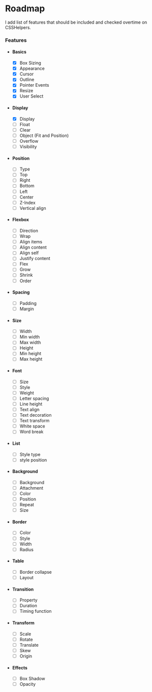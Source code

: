 # Roadmap
I add list of features that should be included and checked overtime on CSSHelpers.

### Features
- #### Basics
  - [x] Box Sizing
  - [x] Appearance
  - [x] Cursor
  - [x] Outline
  - [x] Pointer Events
  - [x] Resize
  - [x] User Select
- #### Display
  - [x] Display
  - [ ] Float
  - [ ] Clear
  - [ ] Object (Fit and Position)
  - [ ] Overflow
  - [ ] Visibility
- #### Position
  - [ ] Type
  - [ ] Top
  - [ ] Right
  - [ ] Bottom
  - [ ] Left
  - [ ] Center
  - [ ] Z-Index
  - [ ] Vertical align
- #### Flexbox
  - [ ] Direction
  - [ ] Wrap
  - [ ] Align items
  - [ ] Align content
  - [ ] Align self
  - [ ] Justify content
  - [ ] Flex
  - [ ] Grow
  - [ ] Shrink
  - [ ] Order
- #### Spacing
  - [ ] Padding
  - [ ] Margin
- #### Size  
  - [ ] Width
  - [ ] Min width
  - [ ] Max width
  - [ ] Height
  - [ ] Min height
  - [ ] Max height
- #### Font
  - [ ] Size
  - [ ] Style
  - [ ] Weight
  - [ ] Letter spacing
  - [ ] Line height
  - [ ] Text align
  - [ ] Text decoration
  - [ ] Text transform
  - [ ] White space
  - [ ] Word break
- #### List
  - [ ] Style type
  - [ ] style position
- #### Background
  - [ ] Background
  - [ ] Attachment
  - [ ] Color
  - [ ] Position
  - [ ] Repeat
  - [ ] Size
- #### Border
  - [ ] Color
  - [ ] Style
  - [ ] Width
  - [ ] Radius
- #### Table
  - [ ] Border collapse
  - [ ] Layout
- #### Transition
  - [ ] Property
  - [ ] Duration
  - [ ] Timing function
- #### Transform
  - [ ] Scale 
  - [ ] Rotate
  - [ ] Translate
  - [ ] Skew
  - [ ] Origin
- #### Effects
  - [ ] Box Shadow
  - [ ] Opacity
